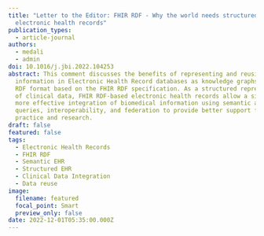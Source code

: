 ```yaml
---
title: "Letter to the Editor: FHIR RDF - Why the world needs structured
  electronic health records"
publication_types:
  - article-journal
authors:
  - medali
  - admin
doi: 10.1016/j.jbi.2022.104253
abstract: This comment discusses the benefits of representing and reusing the
  information in Electronic Health Record databases as knowledge graphs in the
  RDF format based on the FHIR RDF specification. As a structured representation
  of clinical data, FHIR RDF-based electronic health records allow a simpler and
  more effective integration of biomedical information using semantic alignment,
  queries, interoperability, and federation to provide better support for health
  practice and research.
draft: false
featured: false
tags:
  - Electronic Health Records
  - FHIR RDF
  - Semantic EHR
  - Structured EHR
  - Clinical Data Integration
  - Data reuse
image:
  filename: featured
  focal_point: Smart
  preview_only: false
date: 2022-12-01T05:35:00.000Z
---
```

